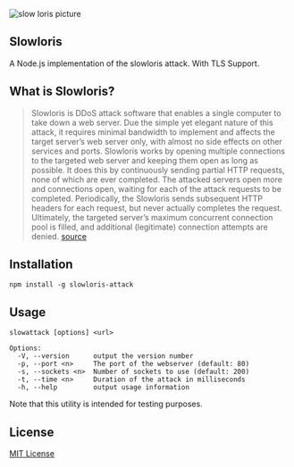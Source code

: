 ![slow loris picture](https://upload.wikimedia.org/wikipedia/commons/b/b8/Slowloris_DDOS.png)

## Slowloris
A Node.js implementation of the slowloris attack. With TLS Support.



## What is Slowloris?
> Slowloris is DDoS attack software that enables a single computer to take down a web server. Due the simple yet elegant nature of this attack, it requires minimal bandwidth to implement and affects the target server’s web server only, with almost no side effects on other services and ports.
Slowloris works by opening multiple connections to the targeted web server and keeping them open as long as possible. It does this by continuously sending partial HTTP requests, none of which are ever completed. The attacked servers open more and connections open, waiting for each of the attack requests to be completed.
Periodically, the Slowloris sends subsequent HTTP headers for each request, but never actually completes the request. Ultimately, the targeted server’s maximum concurrent connection pool is filled, and additional (legitimate) connection attempts are denied.
[source](https://www.imperva.com/learn/application-security/slowloris/)

## Installation
```
npm install -g slowloris-attack
```
## Usage
```
slowattack [options] <url>

Options:
  -V, --version      output the version number
  -p, --port <n>     The port of the webserver (default: 80)
  -s, --sockets <n>  Number of sockets to use (default: 200)
  -t, --time <n>     Duration of the attack in milliseconds
  -h, --help         output usage information
  ```

Note that this utility is intended for testing purposes.
## License 
[MIT License](https://opensource.org/licenses/MIT)
